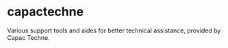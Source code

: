 # capactechne
Various support tools and aides for better technical assistance, provided by Capac Techne.
